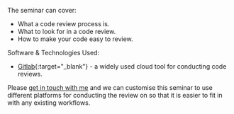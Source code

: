 The seminar can cover:

 * What a code review process is.
 * What to look for in a code review.
 * How to make your code easy to review.

Software & Technologies Used:

 * [Gitlab](https://about.gitlab.com/){:target="_blank"} - a widely used cloud tool for conducting code reviews.

Please [get in touch with me](mailto:hi@tkiley.co.uk) and we can customise this seminar to use different platforms for conducting the review on so that it is easier to fit in with any existing workflows.